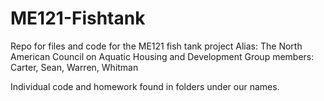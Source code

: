 # ME121-Fishtank
Repo for files and code for the ME121 fish tank project
Alias:  The North American Council on Aquatic Housing and Development
Group members: Carter, Sean, Warren, Whitman

Individual code and homework found in folders under our names.
